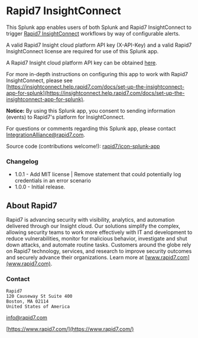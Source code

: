 
# Rapid7 InsightConnect

This Splunk app enables users of both Splunk and Rapid7 InsightConnect to trigger
[Rapid7 InsightConnect](https://www.rapid7.com/products/insightconnect/) workflows
by way of configurable alerts.

A valid Rapid7 Insight cloud platform API key (X-API-Key) and a valid Rapid7 InsightConnect
license are required for use of this Splunk app.

A Rapid7 Insight cloud platform API key can be obtained
[here](https://insight.rapid7.com/platform#/apiKeyManagement).

For more in-depth instructions on configuring this app to work with Rapid7 InsightConnect, please see [https://insightconnect.help.rapid7.com/docs/set-up-the-insightconnect-app-for-splunk](https://insightconnect.help.rapid7.com/docs/set-up-the-insightconnect-app-for-splunk).

**Notice:** By using this Splunk app, you consent to sending information (events) to Rapid7's platform for InsightConnect.

For questions or comments regarding this Splunk app, please contact
IntegrationAlliance@rapid7.com.

Source code (contributions welcome!): [rapid7/icon-splunk-app](https://github.com/rapid7/icon-splunk-app)

### Changelog

* 1.0.1 - Add MIT license | Remove statement that could potentially log credentials in an error scenario
* 1.0.0 - Initial release.

## About Rapid7

Rapid7 is advancing security with visibility, analytics, and automation delivered
through our Insight cloud. Our solutions simplify the complex, allowing security
teams to work more effectively with IT and development to reduce vulnerabilities,
monitor for malicious behavior, investigate and shut down attacks, and automate
routine tasks. Customers around the globe rely on Rapid7 technology, services,
and research to improve security outcomes and securely advance their organizations.
Learn more at [www.rapid7.com](www.rapid7.com).

### Contact

```
Rapid7
120 Causeway St Suite 400
Boston, MA 02114
United States of America
```

info@rapid7.com

[https://www.rapid7.com/](https://www.rapid7.com/)

